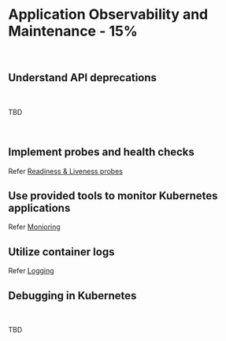 # Application Observability and Maintenance - 15%

<br />

## Understand API deprecations

<br />

TBD

<br />

## Implement probes and health checks

Refer [Readiness & Liveness probes](../probes.md)

## Use provided tools to monitor Kubernetes applications

Refer [Monioring](../monitoring.md)

## Utilize container logs

Refer [Logging](../logging.md)

## Debugging in Kubernetes

<br />

TBD

<br />

